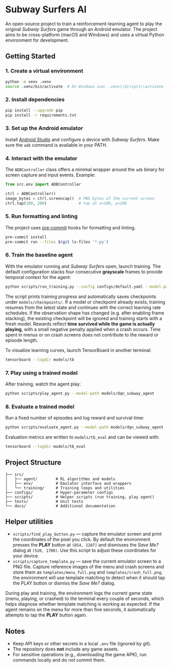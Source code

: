 # Subway Surfers AI

An open-source project to train a reinforcement-learning agent to play the original *Subway Surfers* game through an Android emulator. The project aims to be cross-platform (macOS and Windows) and uses a virtual Python environment for development.

## Getting Started

### 1. Create a virtual environment

```bash
python -m venv .venv
source .venv/bin/activate  # On Windows use: .venv\\Scripts\\activate
```

### 2. Install dependencies

```bash
pip install --upgrade pip
pip install -r requirements.txt
```

### 3. Set up the Android emulator

Install [Android Studio](https://developer.android.com/studio) and configure a device with *Subway Surfers*. Make sure the `adb` command is available in your PATH.

### 4. Interact with the emulator

The `ADBController` class offers a minimal wrapper around the `adb` binary for screen capture and input events. Example:

```python
from src.env import ADBController

ctrl = ADBController()
image_bytes = ctrl.screencap()  # PNG bytes of the current screen
ctrl.tap(100, 200)              # tap at x=100, y=200
```

### 5. Run formatting and linting

The project uses [pre-commit](https://pre-commit.com/) hooks for formatting and linting.

```bash
pre-commit install
pre-commit run --files $(git ls-files '*.py')
```

### 6. Train the baseline agent

With the emulator running and *Subway Surfers* open, launch training. The
default configuration stacks four consecutive **grayscale** frames to provide
temporal context for the agent:

```bash
python scripts/run_training.py --config configs/default.yaml --model-path models/dqn_subway_agent
```

The script prints training progress and automatically saves checkpoints under
`models/checkpoints/`. If a model or checkpoint already exists, training
resumes from the latest state and continues with the correct learning rate
schedules. If the observation shape has changed (e.g. after enabling frame
stacking), the existing checkpoint will be ignored and training starts with a
fresh model. Rewards reflect **time survived while the game is actually
playing**, with a small negative penalty applied when a crash occurs. Time spent
in menus or on crash screens does not contribute to the reward or episode
length.

To visualize learning curves, launch TensorBoard in another terminal:

```bash
tensorboard --logdir models/tb
```

### 7. Play using a trained model

After training, watch the agent play:

```bash
python scripts/play_agent.py --model-path models/dqn_subway_agent
```

### 8. Evaluate a trained model

Run a fixed number of episodes and log reward and survival time:

```bash
python scripts/evaluate_agent.py --model-path models/dqn_subway_agent --episodes 10
```

Evaluation metrics are written to `models/tb_eval` and can be viewed with:

```bash
tensorboard --logdir models/tb_eval
```

## Project Structure

```
├── src/
│   ├── agent/        # RL algorithms and models
│   ├── env/          # Emulator interface and wrappers
│   └── training/     # Training loops and utilities
├── configs/          # Hyper-parameter configs
├── scripts/          # Helper scripts (run training, play agent)
├── tests/            # Unit tests
└── docs/             # Additional documentation
```

## Helper utilities

- `scripts/find_play_button.py` — capture the emulator screen and print the
  coordinates of the pixel you click. By default the environment presses the
  **PLAY** button at `(854, 2287)` and dismisses the *Save Me?* dialog at
  `(520, 1700)`. Use this script to adjust these coordinates for your device.
- `scripts/capture_template.py` — save the current emulator screen to a PNG
  file. Capture reference images of the menu and crash screens and store them
  as `templates/menu_full.png` and `templates/crash_full.png`; the environment will use
  template matching to detect when it should tap the PLAY button or dismiss
  the *Save Me?* dialog.

During play and training, the environment logs the current game state (menu,
playing, or crashed) to the terminal every couple of seconds, which helps
diagnose whether template matching is working as expected.
If the agent remains on the menu for more than five seconds, it automatically
attempts to tap the **PLAY** button again.

## Notes

- Keep API keys or other secrets in a local `.env` file (ignored by git).
- The repository does **not** include any game assets.
- For sensitive operations (e.g., downloading the game APK), run commands locally and do not commit them.
